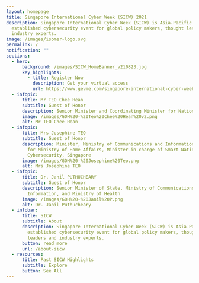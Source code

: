 ```yaml
---
layout: homepage
title: Singapore International Cyber Week (SICW) 2021
description: Singapore International Cyber Week (SICW) is Asia-Pacific’s most
  established cybersecurity event for global policy makers, thought leaders and
  industry experts.
image: /images/isomer-logo.svg
permalink: /
notification: ""
sections:
  - hero:
      background: /images/SICW_HomeBanner_v210823.jpg
      key_highlights:
        - title: Register Now
          description: Get your virtual access
          url: https://www.gevme.com/singapore-international-cyber-week-2021
  - infopic:
      title: Mr TEO Chee Hean
      subtitle: Guest of Honor
      description: Senior Minister and Coordinating Minister for National Security
      image: /images/GOH%20-%20Teo%20Chee%20Hean%20v2.png
      alt: Mr TEO Chee Hean
  - infopic:
      title: Mrs Josephine TEO
      subtitle: Guest of Honor
      description: Minister, Ministry of Communications and Information, 2nd Minister
        for Ministry of Home Affairs, Minister-in-charge of Smart Nation and
        Cybersecurity, Singapore
      image: /images/GOH%20-%20Josephine%20Teo.png
      alt: Mrs Josephine TEO
  - infopic:
      title: Dr. Janil PUTHUCHEARY
      subtitle: Guest of Honor
      description: Senior Minister of State, Ministry of Communications and
        Information, and Ministry of Health
      image: /images/GOH%20-%20Janil%20P.png
      alt: Dr. Janil Puthucheary
  - infobar:
      title: SICW
      subtitle: About
      description: Singapore International Cyber Week (SICW) is Asia-Pacific’s most
        established cybersecurity event for global policy makers, thought
        leaders and industry experts.
      button: read more
      url: /about-sicw
  - resources:
      title: Past SICW Highlights
      subtitle: Explore
      button: See All
---
```

